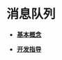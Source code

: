 # 消息队列<a name="ZH-CN_TOPIC_0000001123863117"></a>

-   **[基本概念](kernel-lite-mini-basic-ipc-queue-basic.md)**  

-   **[开发指导](kernel-lite-mini-basic-ipc-queue-guide.md)**  



